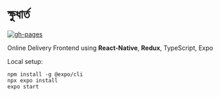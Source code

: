# ক্ষুধার্ত

[![gh-pages](https://github.com/mmncit/khudarto/actions/workflows/gh-page.yml/badge.svg)](https://github.com/mmncit/khudarto/actions/workflows/gh-page.yml)

Online Delivery Frontend using **React-Native**, **Redux**, TypeScript, Expo

Local setup:

```
npm install -g @expo/cli
npx expo install
expo start
```
